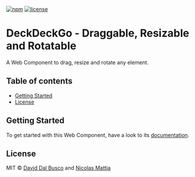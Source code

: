 [![npm][npm-badge]][npm-badge-url]
[![license][npm-license]][npm-license-url]

[npm-badge]: https://img.shields.io/npm/v/@deckdeckgo/drag-resize-rotate
[npm-badge-url]: https://www.npmjs.com/package/@deckdeckgo/drag-resize-rotate
[npm-license]: https://img.shields.io/npm/l/@deckdeckgo/drag-resize-rotate
[npm-license-url]: https://github.com/deckgo/deckdeckgo/blob/main/webcomponents/drag-resize-rotate/LICENSE

# DeckDeckGo - Draggable, Resizable and Rotatable

A Web Component to drag, resize and rotate any element.

## Table of contents

- [Getting Started](#getting-started)
- [License](#license)

## Getting Started

To get started with this Web Component, have a look to its [documentation](https://docs.deckdeckgo.com/?path=/story/components-drag-resize-rotate--drag-resize-rotate).

## License

MIT © [David Dal Busco](mailto:david.dalbusco@outlook.com) and [Nicolas Mattia](mailto:nicolas@nmattia.com)

[deckdeckgo]: https://deckdeckgo.com
